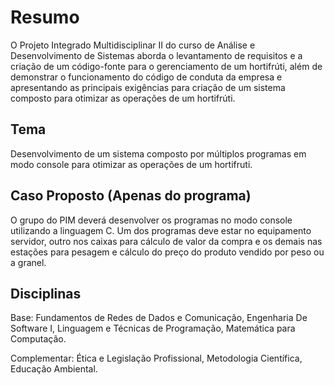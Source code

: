 # Resumo
 O Projeto Integrado Multidisciplinar II do curso de Análise e Desenvolvimento de Sistemas aborda o levantamento de requisitos e a criação de um código-fonte para o gerenciamento de um hortifrúti, além de demonstrar o funcionamento do código de conduta da empresa e apresentando as principais exigências para criação de um sistema composto para otimizar as operações de um hortifrúti.
## Tema
 Desenvolvimento de um sistema composto por múltiplos programas em modo console para otimizar as operações de um hortifruti. 
## Caso Proposto (Apenas do programa)
 O grupo do PIM deverá desenvolver os programas no modo console utilizando a linguagem C. Um dos programas deve estar no equipamento servidor, outro nos caixas para cálculo de valor da compra e os demais nas estações para pesagem e cálculo do preço do produto vendido por peso ou a granel.
## Disciplinas
 Base: Fundamentos de Redes de Dados e Comunicação, Engenharia De Software I, Linguagem e Técnicas de Programação, Matemática para Computação. 
 
 Complementar: Ética e Legislação Profissional, Metodologia Científica, Educação Ambiental. 
